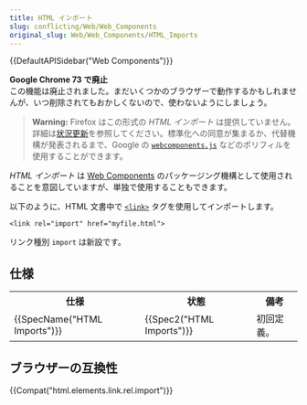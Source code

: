 ```yaml
---
title: HTML インポート
slug: conflicting/Web/Web_Components
original_slug: Web/Web_Components/HTML_Imports
---
```

{{DefaultAPISidebar("Web Components")}}

<div class="blockIndicator obsolete"><p><strong>Google Chrome 73 で廃止</strong><br>この機能は廃止されました。まだいくつかのブラウザーで動作するかもしれませんが、いつ削除されてもおかしくないので、使わないようにしましょう。</p></div>

> **Warning:** Firefox はこの形式の _HTML インポート_ は提供していません。詳細は[状況更新](https://hacks.mozilla.org/2015/06/the-state-of-web-components/)を参照してください。標準化への同意が集まるか、代替機構が発表されるまで、Google の [`webcomponents.js`](https://github.com/webcomponents/webcomponentsjs) などのポリフィルを使用することができます。

_HTML インポート_ は [Web Components](/ja/docs/Web/Web_Components) のパッケージング機構として使用されることを意図していますが、単独で使用することもできます。

以下のように、HTML 文書中で [`<link>`](/ja/docs/Web/HTML/Element/link) タグを使用してインポートします。

```
<link rel="import" href="myfile.html">
```

リンク種別 `import` は新設です。

## 仕様

<table class="spec-table standard-table">
  <tbody>
    <tr>
      <th scope="col">仕様</th>
      <th scope="col">状態</th>
      <th scope="col">備考</th>
    </tr>
    <tr>
      <td>{{SpecName("HTML Imports")}}</td>
      <td>{{Spec2("HTML Imports")}}</td>
      <td>初回定義。</td>
    </tr>
  </tbody>
</table>

## ブラウザーの互換性

{{Compat("html.elements.link.rel.import")}}
